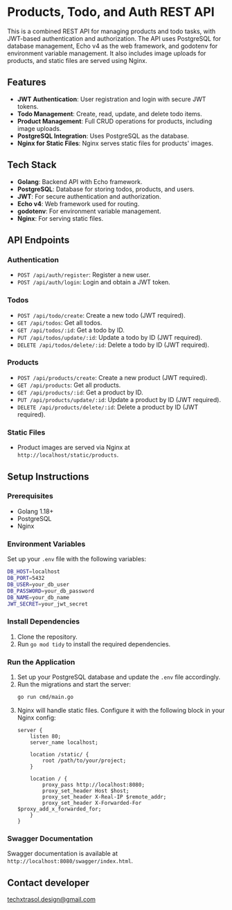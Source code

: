 # Products, Todo, and Auth REST API

This is a combined REST API for managing products and todo tasks, with JWT-based authentication and authorization. The API uses PostgreSQL for database management, Echo v4 as the web framework, and godotenv for environment variable management. It also includes image uploads for products, and static files are served using Nginx.

## Features

- **JWT Authentication**: User registration and login with secure JWT tokens.
- **Todo Management**: Create, read, update, and delete todo items.
- **Product Management**: Full CRUD operations for products, including image uploads.
- **PostgreSQL Integration**: Uses PostgreSQL as the database.
- **Nginx for Static Files**: Nginx serves static files for products' images.
  
## Tech Stack

- **Golang**: Backend API with Echo framework.
- **PostgreSQL**: Database for storing todos, products, and users.
- **JWT**: For secure authentication and authorization.
- **Echo v4**: Web framework used for routing.
- **godotenv**: For environment variable management.
- **Nginx**: For serving static files.

## API Endpoints

### Authentication

- `POST /api/auth/register`: Register a new user.
- `POST /api/auth/login`: Login and obtain a JWT token.

### Todos

- `POST /api/todo/create`: Create a new todo (JWT required).
- `GET /api/todos`: Get all todos.
- `GET /api/todos/:id`: Get a todo by ID.
- `PUT /api/todos/update/:id`: Update a todo by ID (JWT required).
- `DELETE /api/todos/delete/:id`: Delete a todo by ID (JWT required).

### Products

- `POST /api/products/create`: Create a new product (JWT required).
- `GET /api/products`: Get all products.
- `GET /api/products/:id`: Get a product by ID.
- `PUT /api/products/update/:id`: Update a product by ID (JWT required).
- `DELETE /api/products/delete/:id`: Delete a product by ID (JWT required).

### Static Files

- Product images are served via Nginx at `http://localhost/static/products`.

## Setup Instructions

### Prerequisites

- Golang 1.18+
- PostgreSQL
- Nginx

### Environment Variables

Set up your `.env` file with the following variables:

```bash
DB_HOST=localhost 
DB_PORT=5432 
DB_USER=your_db_user 
DB_PASSWORD=your_db_password 
DB_NAME=your_db_name 
JWT_SECRET=your_jwt_secret
```


### Install Dependencies

1. Clone the repository.
2. Run `go mod tidy` to install the required dependencies.

### Run the Application

1. Set up your PostgreSQL database and update the `.env` file accordingly.
2. Run the migrations and start the server:
    ```bash
    go run cmd/main.go
    ```
3. Nginx will handle static files. Configure it with the following block in your Nginx config:
    ```nginx
    server {
        listen 80;
        server_name localhost;

        location /static/ {
            root /path/to/your/project;
        }

        location / {
            proxy_pass http://localhost:8080;
            proxy_set_header Host $host;
            proxy_set_header X-Real-IP $remote_addr;
            proxy_set_header X-Forwarded-For $proxy_add_x_forwarded_for;
        }
    }
    ```

### Swagger Documentation

Swagger documentation is available at `http://localhost:8080/swagger/index.html`.

## Contact developer
techxtrasol.design@gmail.com
